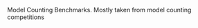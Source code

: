 Model Counting Benchmarks.  Mostly taken from model counting competitions
<!---
rebryant/rebryant is a ✨ special ✨ repository because its `README.md` (this file) appears on your GitHub profile.
You can click the Preview link to take a look at your changes.
--->
